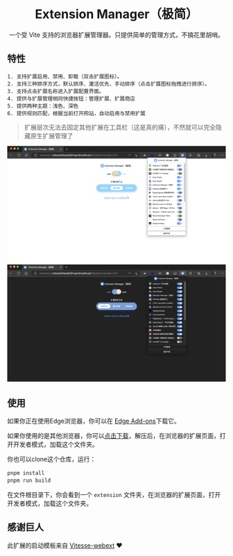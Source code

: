 <h1 align='center'>Extension Manager（极简）</h1>

<p align='center'>一个受 Vite 支持的浏览器扩展管理器。只提供简单的管理方式，不搞花里胡哨。</p>

## 特性
    1. 支持扩展启用、禁用、卸载（双击扩展图标）。
    2. 支持三种排序方式，默认排序、激活优先、手动排序（点击扩展图标拖拽进行排序）。
    3. 支持点击扩展名称进入扩展配置界面。
    4. 提供与扩展管理相同快捷按钮：管理扩展、扩展商店
    5. 提供两种主题：浅色、深色
    6. 提供规则匹配，根据当前打开网站，自动启用与禁用扩展

> 扩展层次无法去固定其他扩展在工具栏（这是真的痛），不然就可以完全隐藏原生扩展管理了

<p align="center">
<img width="655" src="https://raw.githubusercontent.com/AnthonyJu/static/main/minimalism-extension-manager/light.jpg"><br/>
<img width="655" src="https://raw.githubusercontent.com/AnthonyJu/static/main/minimalism-extension-manager/dark.jpg"><br/>
</p>

## 使用

如果你正在使用Edge浏览器，你可以在 [Edge Add-ons](https://microsoftedge.microsoft.com/addons/detail/pfiggkflfkhohkmegglgnlgakdbmjdfh)下载它。

如果你使用的是其他浏览器，你可以[点击下载](https://raw.githubusercontent.com/AnthonyJu/static/main/minimalism-extension-manager/extension.zip)，解压后，在浏览器的扩展页面，打开开发者模式，加载这个文件夹。

你也可以clone这个仓库，运行：
    
```bash
pnpm install
pnpm run build
```
在文件根目录下，你会看到一个 `extension` 文件夹，在浏览器的扩展页面，打开开发者模式，加载这个文件夹。


## 感谢巨人

此扩展的启动模板来自 [Vitesse-webext](https://github.com/antfu/vitesse-webext) ❤️
